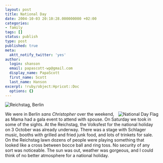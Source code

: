 ```yaml
---
layout: post
title: National Day
date: 2004-10-03 20:10:28.000000000 +02:00
categories:
- family
tags: []
status: publish
type: post
published: true
meta:
  aktt_notify_twitter: 'yes'
author:
  login: shanson
  email: papascott-wp@gmail.com
  display_name: PapaScott
  first_name: Scott
  last_name: Hanson
excerpt: !ruby/object:Hpricot::Doc
  options: {}
---
```

<p><img src="http://www.papascott.de/wordpress/wp-content/uploads/2004/10/sunny_reichstag.jpg" alt="Reichstag, Berlin" /></p>
<p><img src="http://www.papascott.de/wordpress/wp-content/uploads/2004/10/einheit_fahne.jpg" alt="National Day Flag" align="right" /> We were in Berlin <em>sans Christopher</em> over the weekend, as Mama had a gala event to attend with spouse. On Saturday we took in some of the sights. At the Reichstag, the Volksfest for the national holiday on 3 October was already underway. There was a stage with Schlager music, booths with grilled and fried junk food, and lots of trinkets for sale. On the Reichstag lawn dozens of people were playing something that looked like a cross between bocce ball and ring toss. No security of any sort was noticeable. The sun was out,  weather was gorgeous, and I could think of no better atmosphere for a national holiday.</p>
